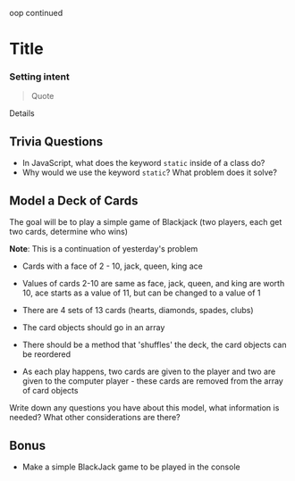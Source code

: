 oop continued

# Title

### Setting intent

> Quote

Details

## Trivia Questions

- In JavaScript, what does the keyword `static` inside of a class do?
- Why would we use the keyword `static`? What problem does it solve?

## Model a Deck of Cards

The goal will be to play a simple game of Blackjack (two players, each get two cards, determine who wins)

**Note**: This is a continuation of yesterday's problem

- Cards with a face of 2 - 10, jack, queen, king ace
- Values of cards 2-10 are same as face, jack, queen, and king are worth 10, ace starts as a value of 11, but can be changed to a value of 1
- There are 4 sets of 13 cards (hearts, diamonds, spades, clubs)

- The card objects should go in an array
- There should be a method that 'shuffles' the deck, the card objects can be reordered
- As each play happens, two cards are given to the player and two are given to the computer player - these cards are removed from the array of card objects

Write down any questions you have about this model, what information is needed? What other considerations are there?

## Bonus

- Make a simple BlackJack game to be played in the console
